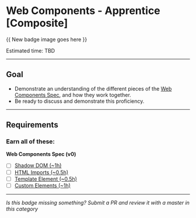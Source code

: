 # Web Components - Apprentice [Composite]

{{ New badge image goes here }}
<!-- TODO: design new V2 HTML badge before this releases -->

Estimated time: TBD

-----


## Goal
- Demonstrate an understanding of the different pieces of the [Web Components Spec](https://github.com/w3c/webcomponents), and how they work together.
- Be ready to discuss and demonstrate this proficiency.


-----


## Requirements

### Earn all of these:

**Web Components Spec (v0)**

- [ ] [Shadow DOM (~1h)](_micro_shadow_dom.md)
- [ ] [HTML Imports (~0.5h)](_micro_html_imports.md)
- [ ] [Template Element (~0.5h)](_micro_template_element.md)
- [ ] [Custom Elements (~1h)](_micro_custom_elements.md)

-----

  *Is this badge missing something? Submit a PR and review it with a master in this category*
